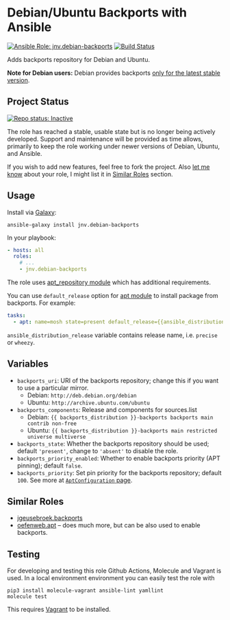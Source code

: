 # Debian/Ubuntu Backports with Ansible

[![Ansible Role: jnv.debian-backports](https://img.shields.io/ansible/role/224.svg)](https://galaxy.ansible.com/jnv/debian-backports)
[![Build Status](https://github.com/jnv/ansible-role-debian-backports/workflows/Integration/badge.svg?branch=master)](https://github.com/jnv/ansible-role-debian-backports/actions?query=workflow%3AIntegration)

Adds backports repository for Debian and Ubuntu.

**Note for Debian users:** Debian provides backports [only for the latest stable version](https://backports.debian.org/news/stretch-backports/).

## Project Status

[![Repo status: Inactive](https://www.repostatus.org/badges/latest/inactive.svg)](https://www.repostatus.org/#inactive)

The role has reached a stable, usable state but is no longer being actively developed. Support and maintenance will be provided as time allows, primarily to keep the role working under newer versions of Debian, Ubuntu, and Ansible.

If you wish to add new features, feel free to fork the project. Also [let me know](https://github.com/jnv/ansible-role-debian-backports/issues/13) about your role, I might list it in [Similar Roles](#similar-roles) section.

## Usage

Install via [Galaxy](https://galaxy.ansible.com/):

```
ansible-galaxy install jnv.debian-backports
```

In your playbook:

```yaml
- hosts: all
  roles:
    # ...
    - jnv.debian-backports
```

The role uses [apt_repository module](http://docs.ansible.com/apt_repository_module.html) which has additional requirements.

You can use `default_release` option for [apt module](http://docs.ansible.com/apt_module.html) to install package from backports. For example:

```yaml
tasks:
  - apt: name=mosh state=present default_release={{ansible_distribution_release}}-backports
```

`ansible_distribution_release` variable contains release name, i.e. `precise` or `wheezy`.

## Variables

- `backports_uri`: URI of the backports repository; change this if you want to use a particular mirror.
  - Debian: `http://deb.debian.org/debian`
  - Ubuntu: `http://archive.ubuntu.com/ubuntu`
- `backports_components`: Release and components for sources.list
  - Debian: `{{ backports_distribution }}-backports backports main contrib non-free`
  - Ubuntu: `{{ backports_distribution }}-backports main restricted universe multiverse`
- `backports_state`: Whether the backports repository should be used; default `'present'`, change to `'absent'` to disable the role.
- `backports_priority_enabled`: Whether to enable backports priority (APT pinning); default `false`.
- `backports_priority`: Set pin priority for the backports repository; default `100`. See more at [`AptConfiguration` page](https://wiki.debian.org/AptConfiguration).

## Similar Roles

- [jgeusebroek.backports](https://galaxy.ansible.com/jgeusebroek/backports)
- [oefenweb.apt](https://galaxy.ansible.com/oefenweb/apt) – does much more, but can be also used to enable backports.

## Testing

For developing and testing this role Github Actions, Molecule and Vagrant is used.
In a local environment environment you can easily test the role with

```
pip3 install molecule-vagrant ansible-lint yamllint
molecule test
```

This requires [Vagrant](https://www.vagrantup.com/downloads.html) to be installed.
